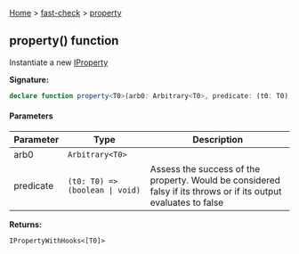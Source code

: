 [Home](/) &gt; [fast-check](../fast-check.md) &gt; [property](property_1.md)

## property() function

Instantiate a new [IProperty](IProperty.md)

<b>Signature:</b>

```typescript
declare function property<T0>(arb0: Arbitrary<T0>, predicate: (t0: T0) => (boolean | void)): IPropertyWithHooks<[T0]>;
```

#### Parameters

|  Parameter | Type | Description |
|  --- | --- | --- |
|  arb0 | <code>Arbitrary&lt;T0&gt;</code> |  |
|  predicate | <code>(t0: T0) =&gt; (boolean &#124; void)</code> | Assess the success of the property. Would be considered falsy if its throws or if its output evaluates to false |

<b>Returns:</b>

`IPropertyWithHooks<[T0]>`

